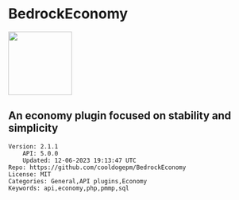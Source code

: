 # BedrockEconomy
<img src="https://raw.githubusercontent.com/cooldogepm/BedrockEconomy/20363db225b01f151962ff413210aee7208bd2f1/icon.png" width="128" height="128" />

## An economy plugin focused on stability and simplicity
```properties
Version: 2.1.1
    API: 5.0.0
    Updated: 12-06-2023 19:13:47 UTC
Repo: https://github.com/cooldogepm/BedrockEconomy
License: MIT
Categories: General,API plugins,Economy
Keywords: api,economy,php,pmmp,sql
```